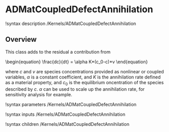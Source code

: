 # ADMatCoupledDefectAnnihilation

!syntax description /Kernels/ADMatCoupledDefectAnnihilation

## Overview

This class adds to the residual a contribution from

\begin{equation}
\frac{dc}{dt} = \alpha K*(c_0-c)*v
\end{equation}

where $c$ and $v$ are species concentrations provided as nonlinear or coupled variables, $\alpha$ is a constant coefficient, and $K$ is the annihilation rate defined as a material property, and $c_0$ is the equilibrium oncentration of the species described by $c$. $\alpha$ can be used to scale up the annihilation rate, for sensitivity analysis for example.

!syntax parameters /Kernels/ADMatCoupledDefectAnnihilation

!syntax inputs /Kernels/ADMatCoupledDefectAnnihilation

!syntax children /Kernels/ADMatCoupledDefectAnnihilation
